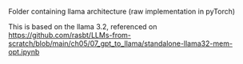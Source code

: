 Folder containing llama architecture (raw implementation in pyTorch)

This is based on the llama 3.2, referenced on
https://github.com/rasbt/LLMs-from-scratch/blob/main/ch05/07_gpt_to_llama/standalone-llama32-mem-opt.ipynb
